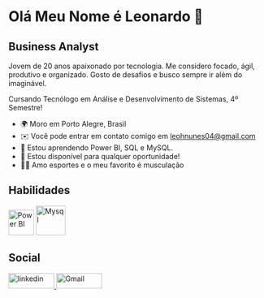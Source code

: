 Olá Meu Nome é Leonardo 👋
==========================

Business Analyst
-----------------------------

Jovem de 20 anos apaixonado por tecnologia. Me considero focado, ágil, produtivo e organizado. Gosto de desafios e busco sempre ir além do imaginável.

Cursando Tecnólogo em Análise e Desenvolvimento de Sistemas, 4º Semestre! 

* 🌍  Moro em Porto Alegre, Brasil
* ✉️  Você pode entrar em contato comigo em [leohnunes04@gmail.com](mailto:leohnunes04@gmail.com)
* 🧠  Estou aprendendo Power BI, SQL e MySQL.
* 🤝  Estou disponível para qualquer oportunidade!
* 🏋️‍♂️  Amo esportes e o meu favorito é musculação

## Habilidades
<a href="https://www.microsoft.com/pt-br/power-platform/products/power-bi"><img src="![image](https://github.com/user-attachments/assets/e42ad8cc-7e35-4f49-b605-a914d7ccc7d6)
" width="50" height="50" alt="Power BI"></a>
<img src="https://cdn.jsdelivr.net/gh/devicons/devicon@latest/icons/mysql/mysql-original-wordmark.svg" width="58" height="58" alt="Mysql">

## Social
<a href="https://www.linkedin.com/in/leonardo-nunes-899276264/" target="_blank" rel="noreferrer"><img src="https://img.shields.io/badge/LinkedIn-0077B5?style=for-the-badge&logo=linkedin&logoColor=white" width="90" height="30" alt="linkedin">
<a href="https://mail.google.com/mail/u/1/#inbox" target="_blank" rel="noreferrer"><img src="https://img.shields.io/badge/Gmail-D14836?style=for-the-badge&logo=gmail&logoColor=white" width="90" height="30" alt="Gmail">
 
